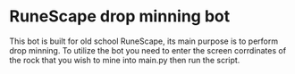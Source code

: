 # RuneScape drop minning bot
This bot is built for old school RuneScape, its main purpose is to perform drop minning.
To utilize the bot you need to enter the screen corrdinates of the rock that you wish to mine into main.py then run the script.
